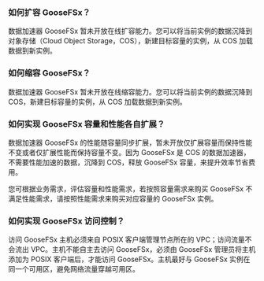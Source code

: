  ### 如何扩容 GooseFSx？

数据加速器 GooseFSx 暂未开放在线扩容能力。您可以将当前实例的数据沉降到对象存储（Cloud Object Storage，COS），新建目标容量的实例，从 COS 加载数据到新实例。

 ### 如何缩容 GooseFSx？

数据加速器 GooseFSx 暂未开放在线缩容能力。您可以将当前实例的数据沉降到 COS，新建目标容量的实例，从 COS 加载数据到新实例。

 ### 如何实现 GooseFSx 容量和性能各自扩展？

数据加速器 GooseFSx 的性能随容量同步扩展，暂未开放仅扩展容量而保持性能不变或者仅扩展性能而保持容量不变。因为 GooseFSx 是 COS 的数据加速器，不需要性能加速的数据，沉降到 COS，释放 GooseFSx 容量，来提升效率节省费用。

您可根据业务需求，评估容量和性能需求，若按照容量需求来购买 GooseFSx 不满足性能需求，请按照性能需求来购买对应容量的 GooseFSx 实例。

 ### 如何实现 GooseFSx 访问控制？

访问 GooseFSx 主机必须来自 POSIX 客户端管理节点所在的 VPC；访问流量不会流出 VPC。主机不能自主去访问 GooseFSx，必须由 GooseFSx 管理员将主机添加为 POSIX 客户端后，才能访问 GooseFSx。主机最好与 GooseFSx 实例在同一个可用区，避免网络流量穿越可用区。
